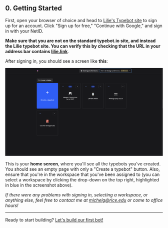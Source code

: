## 0. Getting Started

First, open your browser of choice and head to [Lilie's Typebot site](https://typebot.lilie.link/signin) to sign up for an account. Click "Sign up for free," "Continue with Google," and sign in with your NetID. 

**Make sure that you are not on the standard typebot.io site, and instead the Lilie typebot site. You can verify this by checking that the URL in your address bar contains [lilie.link](typebot.lilie.link)**.

After signing in, you should see a screen like **this**:

![0-initial](0-initial.png)

This is your **home screen**, where you'll see all the typebots you've created. You should see an empty page with only a "Create a typebot" button. Also, ensure that you're in the workspace that you've been assigned to (you can select a workspace by clicking the drop-down on the top right, highlighted in blue in the screenshot above).

*If there were any problems with signing in, selecting a workspace, or anything else, feel free to contact me at michelg@rice.edu or come to office hours!*

---

Ready to start building? [Let's build our first bot!](1%20-%20Hello%2C%20Typebot!)




